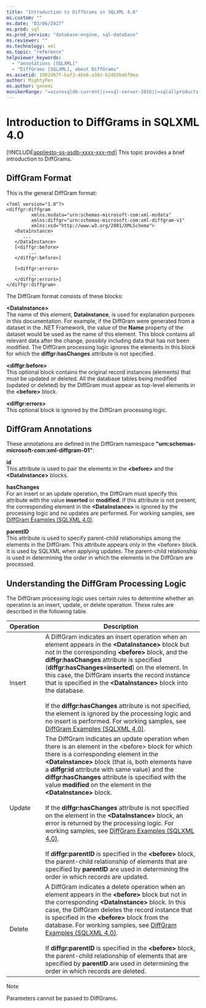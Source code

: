```yaml
---
title: "Introduction to DiffGrams in SQLXML 4.0"
ms.custom: ""
ms.date: "03/06/2017"
ms.prod: sql
ms.prod_service: "database-engine, sql-database"
ms.reviewer: ""
ms.technology: xml
ms.topic: "reference"
helpviewer_keywords: 
  - "annotations [SQLXML]"
  - "DiffGrams [SQLXML], about DiffGrams"
ms.assetid: 1902d67f-baf3-46e6-a36c-b24b5ba6f8ea
author: MightyPen
ms.author: genemi
monikerRange: "=azuresqldb-current||>=sql-server-2016||=sqlallproducts-allversions||>=sql-server-linux-2017||=azuresqldb-mi-current"
---
```

# Introduction to DiffGrams in SQLXML 4.0
[!INCLUDE[appliesto-ss-asdb-xxxx-xxx-md](../../../includes/appliesto-ss-asdb-xxxx-xxx-md.md)]
  This topic provides a brief introduction to DiffGrams.  
  
## DiffGram Format  
 This is the general DiffGram format:  
  
```  
<?xml version="1.0"?>  
<diffgr:diffgram   
         xmlns:msdata="urn:schemas-microsoft-com:xml-msdata"  
         xmlns:diffgr="urn:schemas-microsoft-com:xml-diffgram-v1"  
         xmlns:xsd="http://www.w3.org/2001/XMLSchema">  
   <DataInstance>  
      ...  
   </DataInstance>  
   [<diffgr:before>  
        ...  
   </diffgr:before>]  
  
   [<diffgr:errors>  
        ...  
   </diffgr:errors>]  
</diffgr:diffgram>  
```  
  
 The DiffGram format consists of these blocks:  
  
 **\<DataInstance>**  
 The name of this element, **DataInstance**, is used for explanation purposes in this documentation. For example, if the DiffGram were generated from a dataset in the .NET Framework, the value of the **Name** property of the dataset would be used as the name of this element. This block contains all relevant data after the change, possibly including data that has not been modified. The DiffGram processing logic ignores the elements in this block for which the **diffgr:hasChanges** attribute is not specified.  
  
 **\<diffgr:before>**  
 This optional block contains the original record instances (elements) that must be updated or deleted. All the database tables being modified (updated or deleted) by the DiffGram must appear as top-level elements in the **\<before>** block.  
  
 **\<diffgr:errors>**  
 This optional block is ignored by the DiffGram processing logic.  
  
## DiffGram Annotations  
 These annotations are defined in the DiffGram namespace **"urn:schemas-microsoft-com:xml-diffgram-01"**:  
  
 **id**  
 This attribute is used to pair the elements in the **\<before>** and the **\<DataInstance>** blocks.  
  
 **hasChanges**  
 For an insert or an update operation, the DiffGram must specify this attribute with the value **inserted** or **modified**. If this attribute is not present, the corresponding element in the **\<DataInstance>** is ignored by the processing logic and no updates are performed. For working samples, see [DiffGram Examples &#40;SQLXML 4.0&#41;](../../../relational-databases/sqlxml-annotated-xsd-schemas-xpath-queries/diffgram/diffgram-examples-sqlxml-4-0.md).  
  
 **parentID**  
 This attribute is used to specify parent-child relationships among the elements in the DiffGram. This attribute appears only in the \<before> block. It is used by SQLXML when applying updates. The parent-child relationship is used in determining the order in which the elements in the DiffGram are processed.  
  
## Understanding the DiffGram Processing Logic  
 The DiffGram processing logic uses certain rules to determine whether an operation is an insert, update, or delete operation. These rules are described in the following table.  
  
|Operation|Description|  
|---------------|-----------------|  
|Insert|A DiffGram indicates an insert operation when an element appears in the **\<DataInstance>** block but not in the corresponding **\<before>** block, and the **diffgr:hasChanges** attribute is specified (**diffgr:hasChanges=inserted**) on the element. In this case, the DiffGram inserts the record instance that is specified in the **\<DataInstance>** block into the database.<br /><br /> If the **diffgr:hasChanges** attribute is not specified, the element is ignored by the processing logic and no insert is performed. For working samples, see [DiffGram Examples &#40;SQLXML 4.0&#41;](../../../relational-databases/sqlxml-annotated-xsd-schemas-xpath-queries/diffgram/diffgram-examples-sqlxml-4-0.md).|  
|Update|The DiffGram indicates an update operation when there is an element in the \<before> block for which there is a corresponding element in the **\<DataInstance>** block (that is, both elements have a **diffgr:id** attribute with same value) and the **diffgr:hasChanges** attribute is specified with the value **modified** on the element in the **\<DataInstance>** block.<br /><br /> If the **diffgr:hasChanges** attribute is not specified on the element in the **\<DataInstance>** block, an error is returned by the processing logic. For working samples, see [DiffGram Examples &#40;SQLXML 4.0&#41;](../../../relational-databases/sqlxml-annotated-xsd-schemas-xpath-queries/diffgram/diffgram-examples-sqlxml-4-0.md).<br /><br /> If **diffgr:parentID** is specified in the **\<before>** block, the parent-child relationship of elements that are specified by **parentID** are used in determining the order in which records are updated.|  
|Delete|A DiffGram indicates a delete operation when an element appears in the **\<before>** block but not in the corresponding **\<DataInstance>** block. In this case, the DiffGram deletes the record instance that is specified in the **\<before>** block from the database. For working samples, see [DiffGram Examples &#40;SQLXML 4.0&#41;](../../../relational-databases/sqlxml-annotated-xsd-schemas-xpath-queries/diffgram/diffgram-examples-sqlxml-4-0.md).<br /><br /> If **diffgr:parentID** is specified in the **\<before>** block, the parent-child relationship of elements that are specified by **parentID** are used in determining the order in which records are deleted.|  
  
> [!NOTE]  
>  Parameters cannot be passed to DiffGrams.  
  
  

